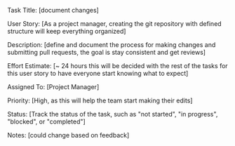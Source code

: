 Task Title: [document changes]

User Story: [As a project manager, creating the git repository 
            with defined structure will keep everything organized]

Description: [define and document the process for making 
             changes and submitting pull requests, the goal is 
             stay consistent and get reviews]

Effort Estimate: [~ 24 hours this will be decided with the rest
                 of the tasks for this user story to have everyone 
                 start knowing what to expect]

Assigned To: [Project Manager]

Priority: [High, as this will help the team start making their edits]

Status: [Track the status of the task, such as "not started", "in progress", "blocked", or "completed"]

Notes: [could change based on feedback]